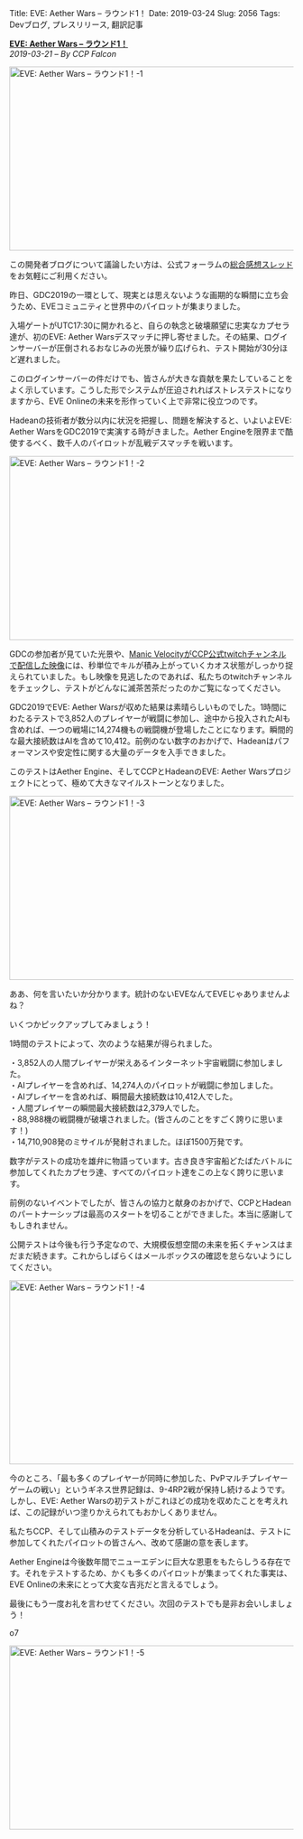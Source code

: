 Title: EVE: Aether Wars – ラウンド1！
Date: 2019-03-24
Slug: 2056
Tags: Devブログ, プレスリリース, 翻訳記事

<p class="lead"><strong><a href="https://www.eveonline.com/article/popydg/eve-aether-wars-round-one">EVE: Aether Wars – ラウンド1！</a></strong><br/>
<em>2019-03-21 – By CCP Falcon</em></p>
<p style="margin-bottom: 1em;"><img alt="EVE: Aether Wars – ラウンド1！-1" class="alignnone" height="326" src="https://evekatsu.github.io/parrot-archives/images/2056-1.jpg" width="580"/></p>
<p>この開発者ブログについて議論したい方は、公式フォーラムの<a href="https://forums.eveonline.com/t/devblog-eve-aether-wars-round-one/147624">総合感想スレッド</a>をお気軽にご利用ください。</p>
<p>昨日、GDC2019の一環として、現実とは思えないような画期的な瞬間に立ち会うため、EVEコミュニティと世界中のパイロットが集まりました。</p>
<p>入場ゲートがUTC17:30に開かれると、自らの執念と破壊願望に忠実なカプセラ達が、初のEVE: Aether Warsデスマッチに押し寄せました。その結果、ログインサーバーが圧倒されるおなじみの光景が繰り広げられ、テスト開始が30分ほど遅れました。</p>
<p>このログインサーバーの件だけでも、皆さんが大きな貢献を果たしていることをよく示しています。こうした形でシステムが圧迫されればストレステストになりますから、EVE Onlineの未来を形作っていく上で非常に役立つのです。</p>
<p>Hadeanの技術者が数分以内に状況を把握し、問題を解決すると、いよいよEVE: Aether WarsをGDC2019で実演する時がきました。Aether Engineを限界まで酷使するべく、数千人のパイロットが乱戦デスマッチを戦います。</p>
<p style="margin-bottom: 1em;"><img alt="EVE: Aether Wars – ラウンド1！-2" class="alignnone" height="326" src="https://evekatsu.github.io/parrot-archives/images/2056-2.png" width="580"/></p>
<p>GDCの参加者が見ていた光景や、<a href="https://www.twitch.tv/videos/398471086">Manic VelocityがCCP公式twitchチャンネルで配信した映像</a>には、秒単位でキルが積み上がっていくカオス状態がしっかり捉えられていました。もし映像を見逃したのであれば、私たちのtwitchチャンネルをチェックし、テストがどんなに滅茶苦茶だったのかご覧になってください。</p>
<p>GDC2019でEVE: Aether Warsが収めた結果は素晴らしいものでした。1時間にわたるテストで3,852人のプレイヤーが戦闘に参加し、途中から投入されたAIも含めれば、一つの戦場に14,274機もの戦闘機が登場したことになります。瞬間的な最大接続数はAIを含めて10,412。前例のない数字のおかげで、Hadeanはパフォーマンスや安定性に関する大量のデータを入手できました。</p>
<p>このテストはAether Engine、そしてCCPとHadeanのEVE: Aether Warsプロジェクトにとって、極めて大きなマイルストーンとなりました。</p>
<p style="margin-bottom: 1em;"><img alt="EVE: Aether Wars – ラウンド1！-3" class="alignnone" height="326" src="https://evekatsu.github.io/parrot-archives/images/2056-3.png" width="580"/></p>
<p>ああ、何を言いたいか分かります。統計のないEVEなんてEVEじゃありませんよね？</p>
<p>いくつかピックアップしてみましょう！</p>
<p>1時間のテストによって、次のような結果が得られました。</p>
<p>・3,852人の人間プレイヤーが栄えあるインターネット宇宙戦闘に参加しました。<br/>
・AIプレイヤーを含めれば、14,274人のパイロットが戦闘に参加しました。<br/>
・AIプレイヤーを含めれば、瞬間最大接続数は10,412人でした。<br/>
・人間プレイヤーの瞬間最大接続数は2,379人でした。<br/>
・88,988機の戦闘機が破壊されました。(皆さんのことをすごく誇りに思います！)<br/>
・14,710,908発のミサイルが発射されました。ほぼ1500万発です。</p>
<p>数字がテストの成功を雄弁に物語っています。古き良き宇宙船どたばたバトルに参加してくれたカプセラ達、すべてのパイロット達をこの上なく誇りに思います。</p>
<p>前例のないイベントでしたが、皆さんの協力と献身のおかげで、CCPとHadeanのパートナーシップは最高のスタートを切ることができました。本当に感謝してもしきれません。</p>
<p>公開テストは今後も行う予定なので、大規模仮想空間の未来を拓くチャンスはまだまだ続きます。これからしばらくはメールボックスの確認を怠らないようにしてください。</p>
<p style="margin-bottom: 1em;"><img alt="EVE: Aether Wars – ラウンド1！-4" class="alignnone" height="326" src="https://evekatsu.github.io/parrot-archives/images/2056-4.png" width="580"/></p>
<p>今のところ、「最も多くのプレイヤーが同時に参加した、PvPマルチプレイヤーゲームの戦い」というギネス世界記録は、9-4RP2戦が保持し続けるようです。しかし、EVE: Aether Warsの初テストがこれほどの成功を収めたことを考えれば、この記録がいつ塗りかえられてもおかしくありません。</p>
<p>私たちCCP、そして山積みのテストデータを分析しているHadeanは、テストに参加してくれたパイロットの皆さんへ、改めて感謝の意を表します。</p>
<p>Aether Engineは今後数年間でニューエデンに巨大な恩恵をもたらしうる存在です。それをテストするため、かくも多くのパイロットが集まってくれた事実は、EVE Onlineの未来にとって大変な吉兆だと言えるでしょう。</p>
<p>最後にもう一度お礼を言わせてください。次回のテストでも是非お会いしましょう！</p>
<p>o7</p>
<p style="margin-bottom: 1em;"><img alt="EVE: Aether Wars – ラウンド1！-5" class="alignnone" height="326" src="https://evekatsu.github.io/parrot-archives/images/2056-5.jpg" width="580"/></p>

